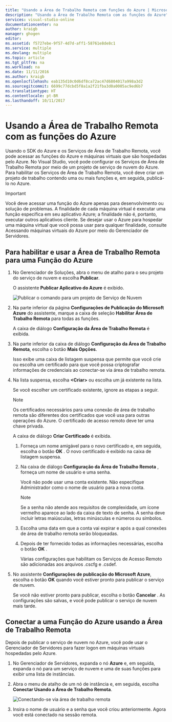 ```yaml
---
title: "Usando a Área de Trabalho Remota com funções do Azure | Microsoft Docs"
description: "Usando a Área de Trabalho Remota com as funções do Azure"
services: visual-studio-online
documentationcenter: na
author: kraigb
manager: ghogen
editor: 
ms.assetid: f5727ebe-9f57-4d7d-aff1-58761e8de8c1
ms.service: multiple
ms.devlang: multiple
ms.topic: article
ms.tgt_pltfrm: na
ms.workload: na
ms.date: 11/11/2016
ms.author: kraigb
ms.openlocfilehash: eab135d10c0d6df8ca72ac47d6804017a998a3d2
ms.sourcegitcommit: 6699c77dcbd5f8a1a2f21fba3d0a0005ac9ed6b7
ms.translationtype: HT
ms.contentlocale: pt-BR
ms.lasthandoff: 10/11/2017
---
```

# <a name="using-remote-desktop-with-azure-roles"></a>Usando a Área de Trabalho Remota com as funções do Azure
Usando o SDK do Azure e os Serviços de Área de Trabalho Remota, você pode acessar as funções do Azure e máquinas virtuais que são hospedadas pelo Azure. No Visual Studio, você pode configurar os Serviços de Área de Trabalho Remota por meio de um projeto de serviço de nuvem do Azure. Para habilitar os Serviços de Área de Trabalho Remota, você deve criar um projeto de trabalho contendo uma ou mais funções e, em seguida, publicá-lo no Azure.

> [!IMPORTANT]
> Você deve acessar uma função do Azure apenas para desenvolvimento ou solução de problemas. A finalidade de cada máquina virtual é executar uma função específica em seu aplicativo Azure; a finalidade não é, portanto, executar outros aplicativos cliente. Se desejar usar o Azure para hospedar uma máquina virtual que você possa usar para qualquer finalidade, consulte Acessando máquinas virtuais do Azure por meio do Gerenciador de Servidores.
> 
> 

## <a name="to-enable-and-use-remote-desktop-for-an-azure-role"></a>Para habilitar e usar a Área de Trabalho Remota para uma Função do Azure
1. No Gerenciador de Soluções, abra o menu de atalho para o seu projeto do serviço de nuvem e escolha **Publicar**.
   
    O assistente **Publicar Aplicativo do Azure** é exibido.
   
    ![Publicar o comando para um projeto de Serviço de Nuvem](./media/vs-azure-tools-remote-desktop-roles/IC799161.png)
2. Na parte inferior da página **Configurações de Publicação do Microsoft Azure** do assistente, marque a caixa de seleção **Habilitar Área de Trabalho Remota** para todas as funções. 
   
    A caixa de diálogo **Configuração da Área de Trabalho Remota** é exibida.
3. Na parte inferior da caixa de diálogo **Configuração da Área de Trabalho Remota**, escolha o botão **Mais Opções**. 
   
    Isso exibe uma caixa de listagem suspensa que permite que você crie ou escolha um certificado para que você possa criptografar informações de credenciais ao conectar-se via área de trabalho remota.
4. Na lista suspensa, escolha **&lt;Criar>** ou escolha um já existente na lista. 
   
    Se você escolher um certificado existente, ignore as etapas a seguir.
   
   > [!NOTE]
   > Os certificados necessários para uma conexão de área de trabalho remota são diferentes dos certificados que você usa para outras operações do Azure. O certificado de acesso remoto deve ter uma chave privada.
   > 
   > 
   
    A caixa de diálogo **Criar Certificado** é exibida.
   
   1. Forneça um nome amigável para o novo certificado e, em seguida, escolha o botão **OK** . O novo certificado é exibido na caixa de listagem suspensa.
   2. Na caixa de diálogo **Configuração da Área de Trabalho Remota** , forneça um nome de usuário e uma senha.
      
       Você não pode usar uma conta existente. Não especifique Administrador como o nome de usuário para a nova conta.
      
      > [!NOTE]
      > Se a senha não atende aos requisitos de complexidade, um ícone vermelho aparece ao lado da caixa de texto de senha. A senha deve incluir letras maiúsculas, letras minúsculas e números ou símbolos.
      > 
      > 
   3. Escolha uma data em que a conta vai expirar e após a qual conexões de área de trabalho remota serão bloqueadas.
   4. Depois de ter fornecido todas as informações necessárias, escolha o botão **OK** .
      
       Várias configurações que habilitam os Serviços de Acesso Remoto são adicionadas aos arquivos .cscfg e .csdef.
5. No assistente **Configurações de publicação do Microsoft Azure**, escolha o botão **OK** quando você estiver pronto para publicar o serviço de nuvem.
   
    Se você não estiver pronto para publicar, escolha o botão **Cancelar** . As configurações são salvas, e você pode publicar o serviço de nuvem mais tarde.

## <a name="connect-to-an-azure-role-by-using-remote-desktop"></a>Conectar a uma Função do Azure usando a Área de Trabalho Remota
Depois de publicar o serviço de nuvem no Azure, você pode usar o Gerenciador de Servidores para fazer logon em máquinas virtuais hospedadas pelo Azure. 

1. No Gerenciador de Servidores, expanda o nó **Azure** e, em seguida, expanda o nó para um serviço de nuvem e uma de suas funções para exibir uma lista de instâncias.
2. Abra o menu de atalho de um nó de instância e, em seguida, escolha **Conectar Usando a Área de Trabalho Remota**.
   
    ![Conectando-se via área de trabalho remota](./media/vs-azure-tools-remote-desktop-roles/IC799162.png)
3. Insira o nome de usuário e a senha que você criou anteriormente. Agora você está conectado na sessão remota.

